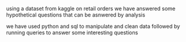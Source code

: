using a dataset from kaggle on retail orders we have answered some hypothetical questions that can be asnwered by analysis  

we have used python and sql to manipulate and clean data followed by running queries to answer some interesting questions 
